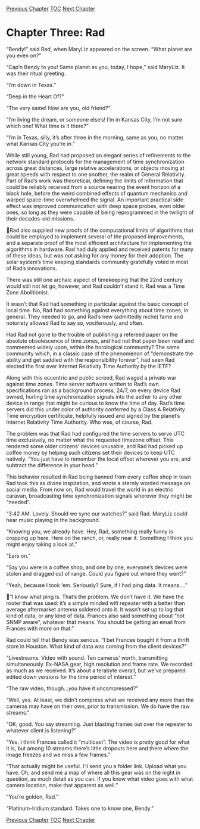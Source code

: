 [Previous Chapter](ch02.md) [TOC](README.md) [Next Chapter](ch04.md)

# Chapter Three: Rad

“Bendy!” said Rad, when MaryLiz appeared on the screen. “What planet are you even on?”

“Cap’n Bendy to you! Same planet as you, today, I hope,” said MaryLiz. It was their ritual greeting.

“I’m down in Texas.”

“Deep in the Heart Of?”

“The very same! How are you, old friend?”

“I’m living the dream, or someone else’s! I’m in Kansas City, I’m not sure which one! What time is it
there?”

“I’m in Texas, silly, it’s after three in the morning, same as you, no matter what Kansas City you’re in.”

While still young, Rad had proposed an elegant series of refinements to the network standard protocols
for the management of time synchronization across great distances, large relative accelerations, or
objects moving at great speeds with respect to one another, the realm of General Relativity.
Part of Rad’s work was theoretical, defining the limits of information that could be reliably received
from a source nearing the event horizon of a black hole, before the weird combined effects of quantum
mechanics and warped space-time overwhelmed the signal. An important practical side effect was
improved communication with deep space probes, even older ones, so long as they were capable of
being reprogrammed in the twilight of their decades-old missions.

Rad also supplied new proofs of the computational limits of algorithms that could be employed to
implement several of the proposed improvements, and a separate proof of the most efficient
architecture for implementing the algorithms in hardware. Rad had duly applied and received patents
for many of these ideas, but was not asking for any money for their adoption. The solar system’s time
keeping standards community gratefully voted in most of Rad’s innovations.

There was still one archaic aspect of timekeeping that the 22nd century would still not let go, however,
and Rad couldn’t stand it. Rad was a Time Zone Abolitionist.

It wasn’t that Rad had something in particular against the basic concept of local time. No, Rad had
something against everything about time zones, in general. They needed to go, and Rad’s new
(admittedly niche) fame and notoriety allowed Rad to say so, vociferously, and often.

Had Rad not gone to the trouble of publishing a refereed paper on the absolute obsolescence of time
zones, and had not that paper been read and commented widely upon, within the horological
community? The same community which, in a classic case of the phenomenon of “demonstrate the
ability and get saddled with the responsibility forever”, had seen Rad elected the first ever Internet
Relativity Time Authority by the IETF?

Along with this eccentric and public screed, Rad waged a private war against time zones. Time server
software written to Rad’s own specifications ran as a background process, 24/7, on every device Rad
owned, hurling time synchronization signals into the aether to any other device in range that might be
curious to know the time of day. Rad’s time servers did this under color of authority conferred by a
Class A Relativity Time encryption certificate, helpfully issued and signed by the planet’s Internet
Relativity Time Authority. Who was, of course, Rad.

The problem was that Rad had configured the time servers to serve UTC time exclusively, no matter
what the requested timezone offset. This rendered some older citizens’ devices unusable, and Rad had
picked up coffee money by helping such citizens set their devices to keep UTC natively. “You just have
to remember the local offset wherever you are, and subtract the difference in your head.”

This behavior resulted in Rad being banned from every coffee shop in town. Rad took this as divine
inspiration, and wrote a sternly worded message on social media. From now on, Rad would travel the
world in an electric caravan, broadcasting time synchronization signals wherever they might be
“needed”.

“3:42 AM. Lovely. Should we sync our watches?” said Rad. MaryLiz could hear music playing in the
background.

“Knowing you, we already have. Hey, Rad, something really funny is cropping up here. Here on the
ranch, or, really near it. Something I think you might enjoy taking a look at.”

“Ears on.”

“Say you were in a coffee shop, and one by one, everyone’s devices were stolen and dragged out of
range. Could you figure out where they went?”

“Yeah, because I took ‘em. Seriously? Sure, if I had ping data. It means….”

“I know what ping is. That’s the problem. We don’t have it. We have the router that was used: it’s a
simple minded wifi repeater with a better than average aftermarket antenna soldered onto it. It wasn’t
set up to log that kind of data, or any kind of data. Frances also said something about “not SNMP
aware”, whatever that means. You should be getting an email from Frances with more on that.”

Rad could tell that Bendy was serious. “I bet Frances bought it from a thrift store in Houston. What
kind of data was coming from the client devices?”

“Livestreams. Video with sound. Ten cameras’ worth, transmitting simultaneously. Ex-NASA gear,
high resolution and frame rate. We recorded as much as we received. It’s about a terabyte overall, but
we’ve prepared edited down versions for the time period of interest.”

“The raw video, though...you have it uncompressed?”

“Well, yes. At least, we didn’t compress what we received any more than the cameras may have on
their own, prior to transmission. We do have the raw streams.”

“OK, good. You say streaming. Just blasting frames out over the repeater to whatever client is
listening?”

“Yes. I think Frances called it “multicast”. The video is pretty good for what it is, but among 10 streams
there’s little dropouts here and there where the image freezes and we miss a few frames.”

“That actually might be useful. I’ll send you a folder link. Upload what you have. Oh, and send me a
map of where all this gear was on the night in question, as much detail as you can. If you know what
video goes with what camera location, make that apparent as well.”

“You’re golden, Rad.”

“Platinum-Iridium standard. Takes one to know one, Bendy.”

[Previous Chapter](ch02.md) [TOC](README.md) [Next Chapter](ch04.md)
